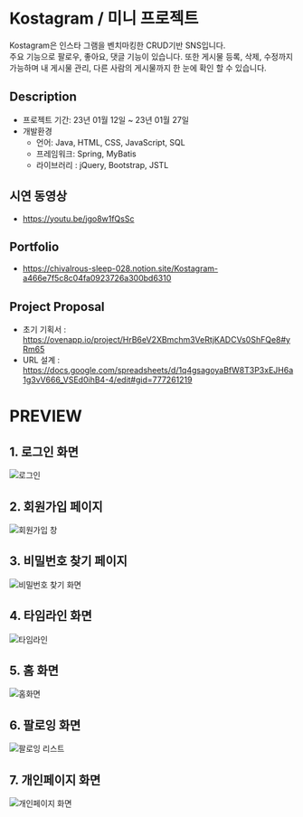 # Kostagram / 미니 프로젝트
Kostagram은 인스타 그램을 벤치마킹한 CRUD기반 SNS입니다.<br>
주요 기능으로 팔로우, 좋아요, 댓글 기능이 있습니다. 또한 게시물 등록, 삭제, 수정까지 가능하며 내 게시물 관리, 다른 사람의 게시물까지 한 눈에 확인 할 수 있습니다. 

## Description
- 프로젝트 기간: 23년 01월 12일 ~ 23년 01월 27일
- 개발환경
  - 언어: Java, HTML, CSS, JavaScript, SQL
  - 프레임워크: Spring, MyBatis
  - 라이브러리 : jQuery, Bootstrap, JSTL

## 시연 동영상
- https://youtu.be/jgo8w1fQsSc

## Portfolio
- https://chivalrous-sleep-028.notion.site/Kostagram-a466e7f5c8c04fa0923726a300bd6310

## Project Proposal
- 초기 기획서 : https://ovenapp.io/project/HrB6eV2XBmchm3VeRtjKADCVs0ShFQe8#yRm65
- URL 설계 : https://docs.google.com/spreadsheets/d/1q4gsagoyaBfW8T3P3xEJH6a1g3vV666_VSEd0ihB4-4/edit#gid=777261219

# PREVIEW
## 1. 로그인 화면
![로그인](https://user-images.githubusercontent.com/117792875/224694072-96967ee7-e83c-43b1-b361-fd55648d426a.png)

## 2. 회원가입 페이지
![회원가입 창](https://user-images.githubusercontent.com/117792875/224694368-22e7f149-0843-40a1-a623-5264a8fdf4fc.png)

## 3. 비밀번호 찾기 페이지
![비밀번호 찾기 화면](https://user-images.githubusercontent.com/117792875/224695064-a5077abd-7b81-4061-8c35-251344260cbf.png)

## 4. 타임라인 화면
![타임라인](https://user-images.githubusercontent.com/117792875/224694471-dd41f63d-84b9-43ec-abe7-082be82fb041.png)

## 5. 홈 화면
![홈화면](https://user-images.githubusercontent.com/117792875/224694582-38a360ba-5b83-4861-9623-c69b59d18b90.png)

## 6. 팔로잉 화면
![팔로잉 리스트](https://user-images.githubusercontent.com/117792875/224694707-1994b9d1-34ca-424c-9939-ea4be96ac79a.png)

## 7. 개인페이지 화면
![개인페이지 화면](https://user-images.githubusercontent.com/117792875/224694796-946fa374-d627-431c-a43e-4340b4e10733.png)
